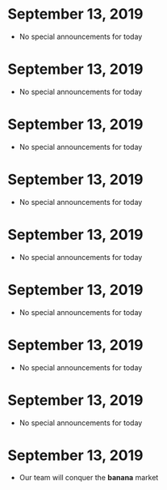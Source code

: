 # September 13, 2019

- No special announcements for today


# September 13, 2019

- No special announcements for today


# September 13, 2019

- No special announcements for today


# September 13, 2019

- No special announcements for today


# September 13, 2019

- No special announcements for today


# September 13, 2019

- No special announcements for today


# September 13, 2019

- No special announcements for today


# September 13, 2019

- No special announcements for today


# September 13, 2019

- Our team will conquer the <b>banana</b> market 


